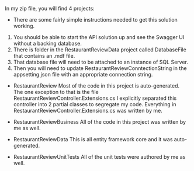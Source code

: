 In my zip file, you will find 4 projects:

* There are some fairly simple instructions needed to get this solution working.
1) You should be able to start the API solution up and see the Swagger UI without a backing database.
2) There is folder in the RestaurantReviewData project called DatabaseFile that contains an .mdf file.
3) That database file will need to be attached to an instance of SQL Server.
4) Then you will need to update RestaurantReviewConntectionString in the appsetting.json file with an appropriate connection string.

* RestaurantReview
	Most of the code in this project is auto-generated.
	The one exception to that is the file RestaurantReviewController.Extensions.cs
	I explicitly separated this controller into 2 partial classes to segregate my code.
	Everything in RestaurantReviewController.Extensions.cs was written by me.

* RestaurantReviewBusiness
	All of the code in this project was written by me as well.

* RestaurantReviewData
	This is all entity framework core and it was auto-generated.

* RestaurantReviewUnitTests
	All of the unit tests were authored by me as well.